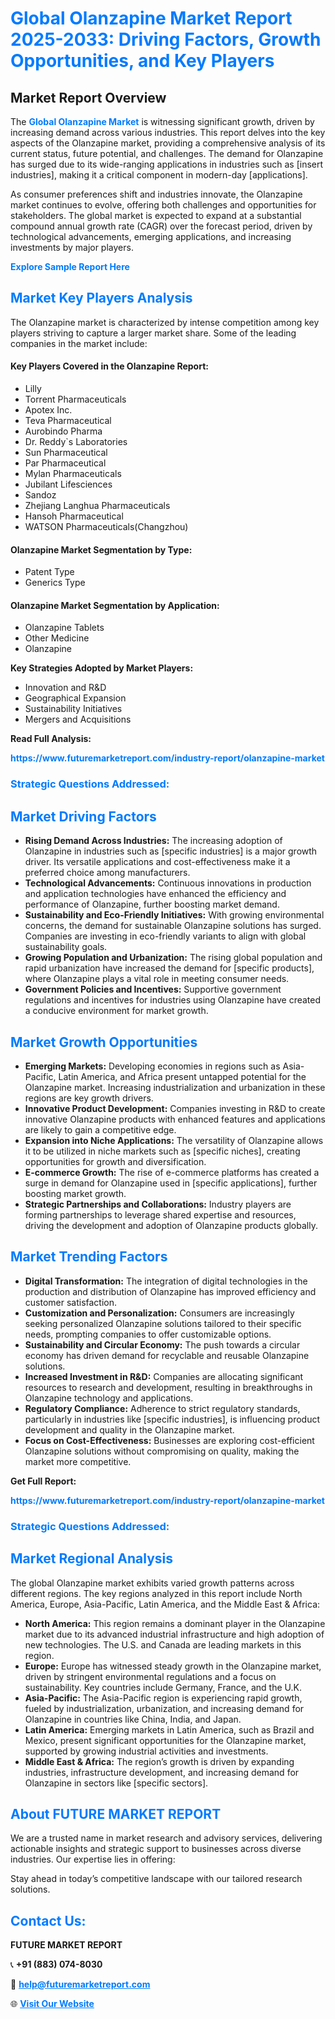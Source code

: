 <h1 style="color: #007BFF;">Global Olanzapine Market Report 2025-2033: Driving Factors, Growth Opportunities, and Key Players</h1>

<section id="overview">
<h2>Market Report Overview</h2>
<p>The <a href="https://www.futuremarketreport.com/industry-report/olanzapine-market" style="color: #007BFF; text-decoration: none;"><strong>Global Olanzapine Market</strong></a> is witnessing significant growth, driven by increasing demand across various industries. This report delves into the key aspects of the Olanzapine market, providing a comprehensive analysis of its current status, future potential, and challenges. The demand for Olanzapine has surged due to its wide-ranging applications in industries such as [insert industries], making it a critical component in modern-day [applications].</p>
<p>As consumer preferences shift and industries innovate, the Olanzapine market continues to evolve, offering both challenges and opportunities for stakeholders. The global market is expected to expand at a substantial compound annual growth rate (CAGR) over the forecast period, driven by technological advancements, emerging applications, and increasing investments by major players.</p>
</section>

<section id="overview">
<p><a href="https://www.futuremarketreport.com/request-sample/reportId=121867" style="color: #007BFF; text-decoration: none;"><strong>Explore Sample Report Here</strong></a></p>
</section>

<section id="key-players">
<h2 style="color: #007BFF;">Market Key Players Analysis</h2>
<p>The Olanzapine market is characterized by intense competition among key players striving to capture a larger market share. Some of the leading companies in the market include:</p>
<h4>Key Players Covered in the Olanzapine Report:</h4>
<ul><li>Lilly</li><li>Torrent Pharmaceuticals</li><li>Apotex Inc.</li><li>Teva Pharmaceutical</li><li>Aurobindo Pharma</li><li>Dr. Reddy`s Laboratories</li><li>Sun Pharmaceutical</li><li>Par Pharmaceutical</li><li>Mylan Pharmaceuticals</li><li>Jubilant Lifesciences</li><li>Sandoz</li><li>Zhejiang Langhua Pharmaceuticals</li><li>Hansoh Pharmaceutical</li><li>WATSON Pharmaceuticals(Changzhou)</li></ul>
<h4>Olanzapine Market Segmentation by Type:</h4>
<ul><li>Patent Type</li><li>Generics Type</li></ul>

<h4>Olanzapine Market Segmentation by Application:</h4>
<ul><li>Olanzapine Tablets</li><li>Other Medicine</li><li>Olanzapine</li></ul>
<p><strong>Key Strategies Adopted by Market Players:</strong></p>
<ul>
<li>Innovation and R&D</li>
<li>Geographical Expansion</li>
<li>Sustainability Initiatives</li>
<li>Mergers and Acquisitions</li>
</ul>
</section>

<section>
<p><strong>Read Full Analysis: </strong></p><a href="https://www.futuremarketreport.com/industry-report/olanzapine-market" style="color: #007BFF; text-decoration: none;"><strong>https://www.futuremarketreport.com/industry-report/olanzapine-market</strong></a>
<h3 style="color: #007BFF;">Strategic Questions Addressed:</h3>
</section>

<section id="driving-factors">
<h2 style="color: #007BFF;">Market Driving Factors</h2>
<ul>
<li><strong>Rising Demand Across Industries:</strong> The increasing adoption of Olanzapine in industries such as [specific industries] is a major growth driver. Its versatile applications and cost-effectiveness make it a preferred choice among manufacturers.</li>
<li><strong>Technological Advancements:</strong> Continuous innovations in production and application technologies have enhanced the efficiency and performance of Olanzapine, further boosting market demand.</li>
<li><strong>Sustainability and Eco-Friendly Initiatives:</strong> With growing environmental concerns, the demand for sustainable Olanzapine solutions has surged. Companies are investing in eco-friendly variants to align with global sustainability goals.</li>
<li><strong>Growing Population and Urbanization:</strong> The rising global population and rapid urbanization have increased the demand for [specific products], where Olanzapine plays a vital role in meeting consumer needs.</li>
<li><strong>Government Policies and Incentives:</strong> Supportive government regulations and incentives for industries using Olanzapine have created a conducive environment for market growth.</li>
</ul>
</section>

<section id="growth-opportunities">
<h2 style="color: #007BFF;">Market Growth Opportunities</h2>
<ul>
<li><strong>Emerging Markets:</strong> Developing economies in regions such as Asia-Pacific, Latin America, and Africa present untapped potential for the Olanzapine market. Increasing industrialization and urbanization in these regions are key growth drivers.</li>
<li><strong>Innovative Product Development:</strong> Companies investing in R&D to create innovative Olanzapine products with enhanced features and applications are likely to gain a competitive edge.</li>
<li><strong>Expansion into Niche Applications:</strong> The versatility of Olanzapine allows it to be utilized in niche markets such as [specific niches], creating opportunities for growth and diversification.</li>
<li><strong>E-commerce Growth:</strong> The rise of e-commerce platforms has created a surge in demand for Olanzapine used in [specific applications], further boosting market growth.</li>
<li><strong>Strategic Partnerships and Collaborations:</strong> Industry players are forming partnerships to leverage shared expertise and resources, driving the development and adoption of Olanzapine products globally.</li>
</ul>
</section>

<section id="trending-factors">
<h2 style="color: #007BFF;">Market Trending Factors</h2>
<ul>
<li><strong>Digital Transformation:</strong> The integration of digital technologies in the production and distribution of Olanzapine has improved efficiency and customer satisfaction.</li>
<li><strong>Customization and Personalization:</strong> Consumers are increasingly seeking personalized Olanzapine solutions tailored to their specific needs, prompting companies to offer customizable options.</li>
<li><strong>Sustainability and Circular Economy:</strong> The push towards a circular economy has driven demand for recyclable and reusable Olanzapine solutions.</li>
<li><strong>Increased Investment in R&D:</strong> Companies are allocating significant resources to research and development, resulting in breakthroughs in Olanzapine technology and applications.</li>
<li><strong>Regulatory Compliance:</strong> Adherence to strict regulatory standards, particularly in industries like [specific industries], is influencing product development and quality in the Olanzapine market.</li>
<li><strong>Focus on Cost-Effectiveness:</strong> Businesses are exploring cost-efficient Olanzapine solutions without compromising on quality, making the market more competitive.</li>
</ul>
</section>

<section>
<p><strong>Get Full Report: </strong></p><a href="https://www.futuremarketreport.com/industry-report/olanzapine-market" style="color: #007BFF; text-decoration: none;"><strong>https://www.futuremarketreport.com/industry-report/olanzapine-market</strong></a>
<h3 style="color: #007BFF;">Strategic Questions Addressed:</h3>
</section>


<section id="regional-analysis">
<h2 style="color: #007BFF;">Market Regional Analysis</h2>
<p>The global Olanzapine market exhibits varied growth patterns across different regions. The key regions analyzed in this report include North America, Europe, Asia-Pacific, Latin America, and the Middle East & Africa:</p>
<ul>
<li><strong>North America:</strong> This region remains a dominant player in the Olanzapine market due to its advanced industrial infrastructure and high adoption of new technologies. The U.S. and Canada are leading markets in this region.</li>
<li><strong>Europe:</strong> Europe has witnessed steady growth in the Olanzapine market, driven by stringent environmental regulations and a focus on sustainability. Key countries include Germany, France, and the U.K.</li>
<li><strong>Asia-Pacific:</strong> The Asia-Pacific region is experiencing rapid growth, fueled by industrialization, urbanization, and increasing demand for Olanzapine in countries like China, India, and Japan.</li>
<li><strong>Latin America:</strong> Emerging markets in Latin America, such as Brazil and Mexico, present significant opportunities for the Olanzapine market, supported by growing industrial activities and investments.</li>
<li><strong>Middle East & Africa:</strong> The region’s growth is driven by expanding industries, infrastructure development, and increasing demand for Olanzapine in sectors like [specific sectors].</li>
</ul>
</section>

<footer>
<h2 style="color: #007BFF;">About FUTURE MARKET REPORT</h2>
<p>We are a trusted name in market research and advisory services, delivering actionable insights and strategic support to businesses across diverse industries. Our expertise lies in offering:</p>

<p>Stay ahead in today’s competitive landscape with our tailored research solutions.</p>

<h2 style="color: #007BFF;">Contact Us:</h2>
<p><strong>FUTURE MARKET REPORT</strong></p>
<p>📞 <strong>+91 (883) 074-8030</strong></p>
<p>📧 <strong><a href="mailto:help@futuremarketreport.com" style="color: #007BFF;">help@futuremarketreport.com</a></strong></p>
<p>🌐 <strong><a href="https://www.futuremarketreport.com/" style="color: #007BFF;">Visit Our Website</a></strong></p>
</footer>